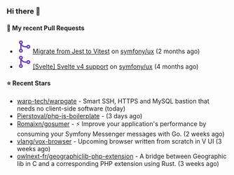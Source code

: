 ### Hi there 👋

#### 🔨 My recent Pull Requests

- ![](./assets/pr-merged.svg) [Migrate from Jest to Vitest](https://github.com/symfony/ux/pull/1202) on [symfony/ux](https://github.com/symfony/ux) (2 months ago)
- ![](./assets/pr-merged.svg) [[Svelte] Svelte v4 support](https://github.com/symfony/ux/pull/1018) on [symfony/ux](https://github.com/symfony/ux) (4 months ago)

#### ⭐ Recent Stars

- [warp-tech/warpgate](https://github.com/warp-tech/warpgate) - Smart SSH, HTTPS and MySQL bastion that needs no client-side software (today)
- [Pierstoval/php-js-boilerplate](https://github.com/Pierstoval/php-js-boilerplate) -  (3 days ago)
- [Romaixn/gosumer](https://github.com/Romaixn/gosumer) - ⚡ Improve your application&#39;s performance by consuming your Symfony Messenger messages with Go. (2 weeks ago)
- [vlang/vox-browser](https://github.com/vlang/vox-browser) - Upcoming browser written from scratch in V UI (3 weeks ago)
- [owlnext-fr/geographiclib-php-extension](https://github.com/owlnext-fr/geographiclib-php-extension) - A bridge between Geographic lib in C and a corresponding PHP extension using Rust. (3 weeks ago)